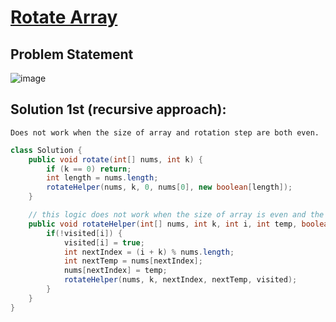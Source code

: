 # [Rotate Array](https://leetcode.com/problems/rotate-array/description/?envType=study-plan-v2&envId=top-interview-150)
## Problem Statement
![image](https://github.com/SiddhantKumarMaurya/LeetCode_Questions/assets/107787014/cde674f5-9258-4874-a473-64f27eda06f1)
## Solution 1st (recursive approach):
`Does not work when the size of array and rotation step are both even.`
```java
class Solution {
    public void rotate(int[] nums, int k) {
        if (k == 0) return;
        int length = nums.length;
        rotateHelper(nums, k, 0, nums[0], new boolean[length]);
    }

    // this logic does not work when the size of array is even and the rotation step is even.
    public void rotateHelper(int[] nums, int k, int i, int temp, boolean[] visited){
        if(!visited[i]) {
            visited[i] = true;
            int nextIndex = (i + k) % nums.length;
            int nextTemp = nums[nextIndex];
            nums[nextIndex] = temp;
            rotateHelper(nums, k, nextIndex, nextTemp, visited);
        }
    }
}
```
